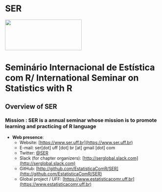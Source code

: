 # SER
<img src="https://ser2018.weebly.com/uploads/7/1/0/2/71021863/logo_ser_alta_qualidade.png" data-canonical-src="https://ser2018.weebly.com/uploads/7/1/0/2/71021863/logo_ser_alta_qualidade.png" width="250" height="100" />

# Seminário Internacional de Estística com R/ International Seminar on Statistics with R

## Overview of SER

### **Mission** : SER is a annual seminar whose mission is to promote learning and practicing of R language

- **Web presence**:
    - Website: [https://www.ser.uff.br](https://www.ser.uff.br)
    - E-mail: ser[dot] uff [dot] br [at] gmail [dot] com
    - Twitter: [@SER](https://twitter.com/SER)
    - Slack (for chapter organizers): [http://serglobal.slack.com](http://serglobal.slack.com)
    - GitHub: [http://github.com/EstatisticaComR/SER](http://github.com/EstatisticaComR/SER)
    - Global project / UFF: [https://www.estatisticacomr.uff.br](https://www.estatisticacomr.uff.br)

